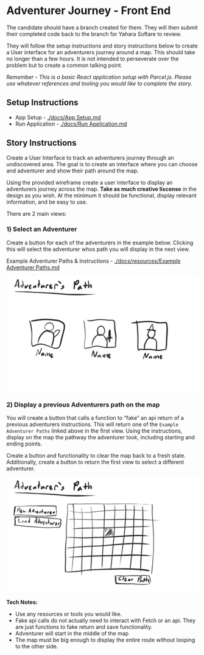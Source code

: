 # Adventurer Journey - Front End
The candidate should have a branch created for them. They will then submit their completed code back to the branch for Yahara Softare to review.

They will follow the setup instructions and story instructions below to create a User interface for an adventurers journey around a map. This should take no longer than a few hours. It is not intended to perseverate over the problem but to create a common talking point.

*Remember - This is a basic React application setup with Parcel.js. Please use whatever references and tooling you would like to complete the story.*

## Setup Instructions
- App Setup - [./docs/App Setup.md](./docs/resources/App%20Setup.md)
- Run Application - [./docs/Run Application.md](./docs/resources/Run%20Application.md)

## Story Instructions
Create a User Interface to track an adventurers journey through an undiscovered area. The goal is to create an interface where you can choose and adventurer and show their path around the map. 

Using the provided wireframe create a user interface to display an adventurers journey across the map. **Take as much creative liscense** in the design as you wish. At the minimum it should be functional, display relevant information, and be easy to use.

There are 2 main views:

### 1) Select an Adventurer
Create a button for each of the adventurers in the example below. Clicking this will select the adventurer whos path you will display in the next view.

Example Adventurer Paths & Instructions - [./docs/resources/Example Adventurer Paths.md](./docs/resources/Example%20Adventurer%20Paths.md)

![./docs/resources/adventurers_path_choose_adventurer.jpg](./docs/resources/adventurers_path_choose_adventurer.jpg)

### 2) Display a previous Adventurers path on the map
You will create a button that calls a function to “fake” an api return of a previous adventurers instructions. This will return one of the `Example Adventurer Paths` linked above in the first view. Using the instructions, display on the map the pathway the adventurer took, including starting and ending points.

Create a button and functionality to clear the map back to a fresh state. Additionally, create a button to return the first view to select a different adventurer.

![./docs/resources/adventurers_path_view_path.jpg](./docs/resources/adventurers_path_view_path.jpg)

**Tech Notes:**
- Use any resources or tools you would like.
- Fake api calls do not actually need to interact with Fetch or an api. They are just functions to fake return and save functionality.
- Adventurer will start in the middle of the map
- The map must be big enough to display the entire route without looping to the other side.